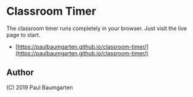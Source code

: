 # Classroom Timer

The classroom timer runs completely in your browser. Just visit the live page to start.

* [https://paulbaumgarten.github.io/classroom-timer/](https://paulbaumgarten.github.io/classroom-timer/)

## Author

(C) 2019 Paul Baumgarten

